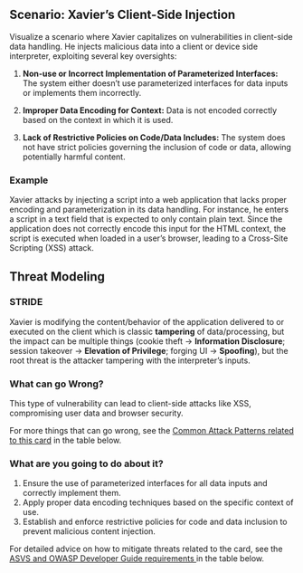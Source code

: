 ## Scenario: Xavier’s Client-Side Injection

Visualize a scenario where Xavier capitalizes on vulnerabilities in client-side data handling. He injects malicious data into a client or device side interpreter, exploiting several key oversights:

1. **Non-use or Incorrect Implementation of Parameterized Interfaces:** The system either doesn’t use parameterized interfaces for data inputs or implements them incorrectly.

2. **Improper Data Encoding for Context:** Data is not encoded correctly based on the context in which it is used.

3. **Lack of Restrictive Policies on Code/Data Includes:** The system does not have strict policies governing the inclusion of code or data, allowing potentially harmful content.

### Example

Xavier attacks by injecting a script into a web application that lacks proper encoding and parameterization in its data handling. For instance, he enters a script in a text field that is expected to only contain plain text. Since the application does not correctly encode this input for the HTML context, the script is executed when loaded in a user’s browser, leading to a Cross-Site Scripting (XSS) attack.

## Threat Modeling

### STRIDE

Xavier is modifying the content/behavior of the application delivered to or executed on the client which is classic **tampering** of data/processing, but the impact can be multiple things (cookie theft → **Information Disclosure**; session takeover → **Elevation of Privilege**; forging UI → **Spoofing**), but the root threat is the attacker tampering with the interpreter’s inputs.

### What can go Wrong?

This type of vulnerability can lead to client-side attacks like XSS, compromising user data and browser security.

For more things that can go wrong, see the [Common Attack Patterns related to this card](#mapping 'Common Attack Patterns related to this card [internal]') in the table below.

### What are you going to do about it?

1. Ensure the use of parameterized interfaces for all data inputs and correctly implement them.
2. Apply proper data encoding techniques based on the specific context of use.
3. Establish and enforce restrictive policies for code and data inclusion to prevent malicious content injection.

For detailed advice on how to mitigate threats related to the card, see the [ASVS and OWASP Developer Guide requirements ](#mapping 'ASVS and OWASP Developer Guide requirements [internal]') in the table below.
